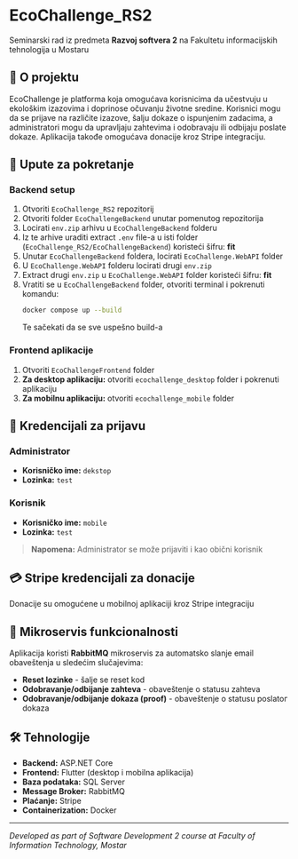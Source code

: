 # EcoChallenge_RS2

Seminarski rad iz predmeta **Razvoj softvera 2** na Fakultetu informacijskih tehnologija u Mostaru

## 📖 O projektu

EcoChallenge je platforma koja omogućava korisnicima da učestvuju u ekološkim izazovima i doprinose očuvanju životne sredine. Korisnici mogu da se prijave na različite izazove, šalju dokaze o ispunjenim zadacima, a administratori mogu da upravljaju zahtevima i odobravaju ili odbijaju poslate dokaze. Aplikacija takođe omogućava donacije kroz Stripe integraciju.

## 🚀 Upute za pokretanje

### Backend setup

1. Otvoriti `EcoChallenge_RS2` repozitorij
2. Otvoriti folder `EcoChallengeBackend` unutar pomenutog repozitorija
3. Locirati `env.zip` arhivu u `EcoChallengeBackend` folderu
4. Iz te arhive uraditi extract `.env` file-a u isti folder (`EcoChallenge_RS2/EcoChallengeBackend`) koristeći šifru: **fit**
5. Unutar `EcoChallengeBackend` foldera, locirati `EcoChallenge.WebAPI` folder
6. U `EcoChallenge.WebAPI` folderu locirati drugi `env.zip`
7. Extract drugi `env.zip` u `EcoChallenge.WebAPI` folder koristeći šifru: **fit**
8. Vratiti se u `EcoChallengeBackend` folder, otvoriti terminal i pokrenuti komandu:
   ```bash
   docker compose up --build
   ```
   Te sačekati da se sve uspešno build-a

### Frontend aplikacije

1. Otvoriti `EcoChallengeFrontend` folder
2. **Za desktop aplikaciju:** otvoriti `ecochallenge_desktop` folder i pokrenuti aplikaciju
3. **Za mobilnu aplikaciju:** otvoriti `ecochallenge_mobile` folder

## 🔐 Kredencijali za prijavu

### Administrator
- **Korisničko ime:** `dekstop`
- **Lozinka:** `test`

### Korisnik
- **Korisničko ime:** `mobile`
- **Lozinka:** `test`

> **Napomena:** Administrator se može prijaviti i kao obični korisnik

## 💳 Stripe kredencijali za donacije

Donacije su omogućene u mobilnoj aplikaciji kroz Stripe integraciju

## 🔧 Mikroservis funkcionalnosti

Aplikacija koristi **RabbitMQ** mikroservis za automatsko slanje email obaveštenja u sledećim slučajevima:

- **Reset lozinke** - šalje se reset kod
- **Odobravanje/odbijanje zahteva** - obaveštenje o statusu zahteva
- **Odobravanje/odbijanje dokaza (proof)** - obaveštenje o statusu poslatог dokaza

## 🛠️ Tehnologije

- **Backend:** ASP.NET Core
- **Frontend:** Flutter (desktop i mobilna aplikacija)
- **Baza podataka:** SQL Server
- **Message Broker:** RabbitMQ
- **Plaćanje:** Stripe
- **Containerization:** Docker

---

*Developed as part of Software Development 2 course at Faculty of Information Technology, Mostar*
